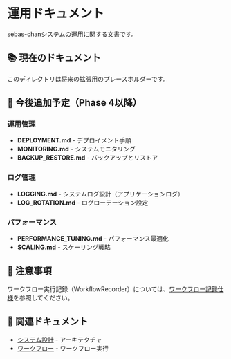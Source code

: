 # 運用ドキュメント

sebas-chanシステムの運用に関する文書です。

## 📚 現在のドキュメント

このディレクトリは将来の拡張用のプレースホルダーです。

## 🎯 今後追加予定（Phase 4以降）

### 運用管理
- **DEPLOYMENT.md** - デプロイメント手順
- **MONITORING.md** - システムモニタリング
- **BACKUP_RESTORE.md** - バックアップとリストア

### ログ管理
- **LOGGING.md** - システムログ設計（アプリケーションログ）
- **LOG_ROTATION.md** - ログローテーション設定

### パフォーマンス
- **PERFORMANCE_TUNING.md** - パフォーマンス最適化
- **SCALING.md** - スケーリング戦略

## 📝 注意事項

ワークフロー実行記録（WorkflowRecorder）については、[ワークフロー記録仕様](../workflows/RECORDING_SPEC.md)を参照してください。

## 🔗 関連ドキュメント

- [システム設計](../design/) - アーキテクチャ
- [ワークフロー](../workflows/) - ワークフロー実行